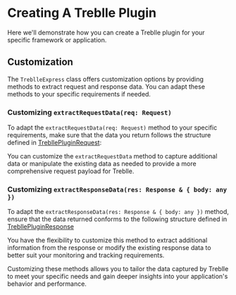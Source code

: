 # Creating A Treblle Plugin

Here we'll demonstrate how you can create a Treblle plugin for your specific framework or application.


## Customization

The `TreblleExpress` class offers customization options by providing methods to extract request and response data. You can adapt these methods to your specific requirements if needed.

### Customizing `extractRequestData(req: Request)`

To adapt the `extractRequestData(req: Request)` method to your specific requirements, make sure that the data you return follows the structure defined in [TrebllePluginRequest](docs/types.md#TrebllePluginRequest):


You can customize the `extractRequestData` method to capture additional data or manipulate the existing data as needed to provide a more comprehensive request payload for Treblle.

### Customizing `extractResponseData(res: Response & { body: any })`

To adapt the `extractResponseData(res: Response & { body: any })` method, ensure that the data returned conforms to the following structure defined in [TrebllePluginResponse](docs/types.md#TrebllePluginResponse)

You have the flexibility to customize this method to extract additional information from the response or modify the existing response data to better suit your monitoring and tracking requirements.

Customizing these methods allows you to tailor the data captured by Treblle to meet your specific needs and gain deeper insights into your application's behavior and performance.
